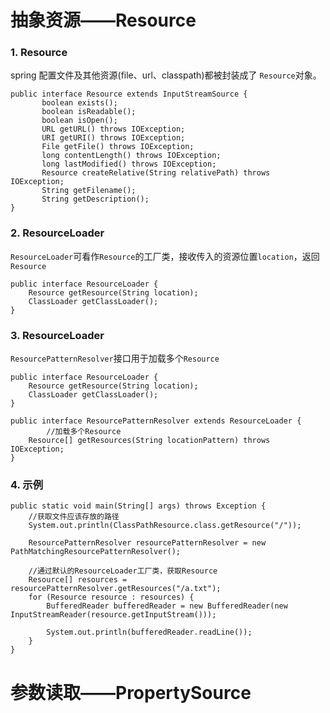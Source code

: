 # 抽象资源——Resource
### 1. Resource
spring 配置文件及其他资源(file、url、classpath)都被封装成了 `Resource`对象。
```
public interface Resource extends InputStreamSource {  
       boolean exists();  
       boolean isReadable();  
       boolean isOpen();  
       URL getURL() throws IOException;  
       URI getURI() throws IOException;  
       File getFile() throws IOException;  
       long contentLength() throws IOException;  
       long lastModified() throws IOException;  
       Resource createRelative(String relativePath) throws IOException;  
       String getFilename();  
       String getDescription();  
}  
```

### 2. ResourceLoader
`ResourceLoader`可看作`Resource`的工厂类，接收传入的资源位置`location`，返回`Resource`
```
public interface ResourceLoader {
	Resource getResource(String location);
	ClassLoader getClassLoader();
}
```

### 3. ResourceLoader
`ResourcePatternResolver`接口用于加载多个`Resource`
```
public interface ResourceLoader {
	Resource getResource(String location);
	ClassLoader getClassLoader();
}

public interface ResourcePatternResolver extends ResourceLoader {
        //加载多个Resource  
	Resource[] getResources(String locationPattern) throws IOException;
}
```

### 4. 示例
```
public static void main(String[] args) throws Exception {
    //获取文件应该存放的路径
    System.out.println(ClassPathResource.class.getResource("/"));

    ResourcePatternResolver resourcePatternResolver = new PathMatchingResourcePatternResolver();

    //通过默认的ResourceLoader工厂类，获取Resource
    Resource[] resources = resourcePatternResolver.getResources("/a.txt");
    for (Resource resource : resources) {
        BufferedReader bufferedReader = new BufferedReader(new InputStreamReader(resource.getInputStream()));

        System.out.println(bufferedReader.readLine());
    }
}
```

# 参数读取——PropertySource
